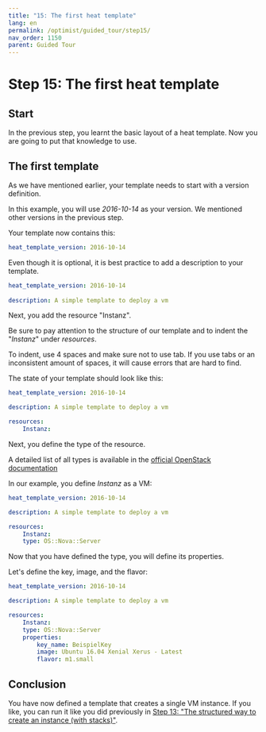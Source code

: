 ```yaml
---
title: "15: The first heat template"
lang: en
permalink: /optimist/guided_tour/step15/
nav_order: 1150
parent: Guided Tour
---
```


# Step 15: The first heat template

## Start

In the previous step, you learnt the basic layout of a heat template. Now
you are going to put that knowledge to use.

## The first template

As we have mentioned earlier, your template needs to start with a version
definition.

In this example, you will use *2016-10-14* as your version. We mentioned other
versions in the previous step.

Your template now contains this:

```yaml
heat_template_version: 2016-10-14
```

Even though it is optional, it is best practice to add a description to your
template.

```yaml
heat_template_version: 2016-10-14
 
description: A simple template to deploy a vm
```

Next, you add the resource "Instanz".

Be sure to pay attention to the structure of our template and to
indent the "*Instanz*" under *resources*.

To indent, use 4 spaces and make sure not to use tab. If you use tabs or an
inconsistent amount of spaces, it will cause errors that are hard to find.

The state of your template should look like this:

```yaml
heat_template_version: 2016-10-14

description: A simple template to deploy a vm

resources:
    Instanz:
```

Next, you define the type of the resource.

A detailed list of all types is available in the [official OpenStack
documentation](https://docs.openstack.org/developer/heat/template_guide/openstack.html)

In our example, you define *Instanz* as a VM:

```yaml
heat_template_version: 2016-10-14

description: A simple template to deploy a vm

resources:
    Instanz:
    type: OS::Nova::Server
```

Now that you have defined the type, you will define its properties.

Let's define the key, image, and the flavor:

```yaml
heat_template_version: 2016-10-14

description: A simple template to deploy a vm

resources:
    Instanz:
    type: OS::Nova::Server
    properties:
        key_name: BeispielKey
        image: Ubuntu 16.04 Xenial Xerus - Latest
        flavor: m1.small
```

## Conclusion

You have now defined a template that creates a single VM instance. If you like,
you can run it like you did previously in [Step 13: "The structured way to create an instance (with stacks)"](/optimist/guided_tour/step13/).
